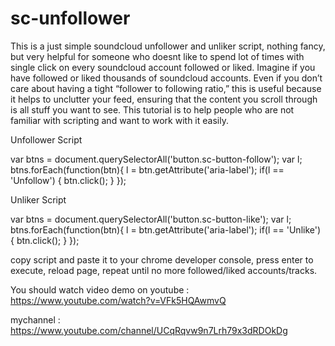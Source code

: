 # sc-unfollower
 
This is a just simple soundcloud unfollower and unliker script, nothing fancy, but very helpful for someone who doesnt like to spend lot of times with single click on every soundcloud account followed or liked. Imagine if you have followed or liked thousands of soundcloud accounts. Even if you don’t care about having a tight “follower to following ratio,” this is useful because it helps to unclutter your feed, ensuring that the content you scroll through is all stuff you want to see. This tutorial is to help people who are not familiar with scripting and want to work with it easily.

Unfollower Script

var btns = document.querySelectorAll('button.sc-button-follow');
var l;
btns.forEach(function(btn){
	l = btn.getAttribute('aria-label');
	if(l == 'Unfollow') { btn.click(); }
});

Unliker Script

var btns = document.querySelectorAll('button.sc-button-like');
var l;
btns.forEach(function(btn){
	l = btn.getAttribute('aria-label');
	if(l == 'Unlike') { btn.click(); }
});

copy script and paste it to your chrome developer console, press enter to execute, reload page, repeat until no more followed/liked accounts/tracks.

You should watch video demo on youtube :
https://www.youtube.com/watch?v=VFk5HQAwmvQ

mychannel :
https://www.youtube.com/channel/UCqRqvw9n7Lrh79x3dRDOkDg
